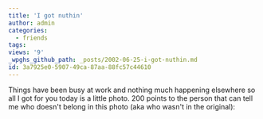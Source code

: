 ```yaml
---
title: 'I got nuthin'
author: admin
categories:
  - friends
tags: 
views: '9'
_wpghs_github_path: _posts/2002-06-25-i-got-nuthin.md
id: 3a7925e0-5907-49ca-87aa-88fc57c44610
---
```

<p>Things have been busy at work and nothing much happening elsewhere so all I got for you today is a little photo. 200 points to the person that can tell me who doesn't belong in this photo (aka who wasn't in the original):</p>
